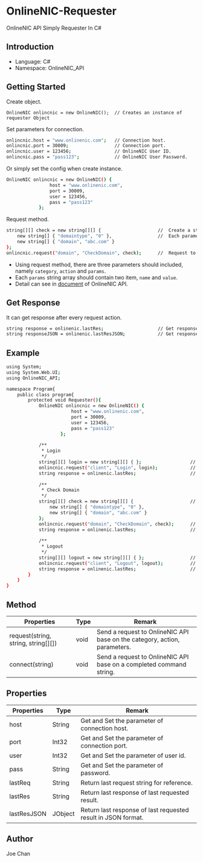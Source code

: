 # OnlineNIC-Requester
OnlineNIC API Simply Requester In C#

## Introduction
* Language: C#
* Namespace: OnlineNIC_API


## Getting Started
Create object.
```
OnlineNIC onlincnic = new OnlineNIC();  // Creates an instance of requester Object
```

Set parameters for connection.
```sh
onlincnic.host = "www.onlinenic.com";   // Connection host.
onlincnic.port = 30009;                 // Connection port.
onlincnic.user = 123456;                // OnlineNIC User ID.
onlincnic.pass = "pass123";             // OnlineNIC User Password.
```

Or simply set the config when create instance.
```sh
OnlineNIC onlincnic = new OnlineNIC() {
                host = "www.onlinenic.com",
                port = 30009,
                user = 123456,
                pass = "pass123"
            }; 
```

Request method.
```sh
string[][] check = new string[][] {                     //  Create a string array for parameters
    new string[] { "domaintype", "0" },                 //  Each parameter create a new string array
    new string[] { "domain", "abc.com" }
};
onlincnic.request("domain", "CheckDomain", check);      //  Request to OnlineNIC API
```
* Using request method, there are three parameters should included, namely `category`, `action` and `params`.
* Each `params` string array should contain two item, `name` and `value`.
* Detail can see in [document](http://218.5.81.149/api/demo/3.x/en/?_r=/domain/checkDomain) of OnlineNIC API.




## Get Response
It can get response after every request action. 
```sh
string response = onlinenic.lastRes;                    // Get response of last requested result.
string responseJSON = onlinenic.lastResJSON;            // Get response of last requested result in JSON format.
```




## Example
```sh
using System;
using System.Web.UI;
using OnlineNIC_API;

namespace Program{
    public class program{
        protected void Requester(){
            OnlineNIC onlincnic = new OnlineNIC() {
                        host = "www.onlinenic.com",
                        port = 30009,
                        user = 123456,
                        pass = "pass123"
                    }; 
            
            /** 
             * Login
             */
            string[][] login = new string[][] { };                  //  Create a string array for parameters
            onlincnic.request("client", "Login", login);            //  Request to OnlineNIC API
            string response = onlinenic.lastRes;                    // Get response of "Login" request
            
            /** 
             * Check Domain
             */
            string[][] check = new string[][] {                     //  Create a string array for parameters
                new string[] { "domaintype", "0" },
                new string[] { "domain", "abc.com" }
            };
            onlincnic.request("domain", "CheckDomain", check);      //  Request to OnlineNIC API
            string response = onlinenic.lastRes;                    // Get response of "Check Domain" request
            
            /** 
             * Logout
             */
            string[][] logout = new string[][] { };                 //  Create a string array for parameters
            onlincnic.request("client", "Logout", logout);          //  Request to OnlineNIC API
            string response = onlinenic.lastRes;                    // Get response of "Logout" request
        }
    }
}

```


## Method

| Properties | Type | Remark |
| ------ | ------ | ------ |
| request(string, string, string[][]) | void | Send a request to OnlineNIC API base on the category, action, parameters. |
| connect(string) | void | Send a request to OnlineNIC API base on a completed command string. |

## Properties

| Properties    | Type      | Remark                                                        |
| ------        | ------    | ------                                                        |
| host          | String    | Get and Set the parameter of connection host.                 |
| port          | Int32     | Get and Set the parameter of connection port.                 |
| user          | Int32     | Get and Set the parameter of user id.                         |
| pass          | String    | Get and Set the parameter of password.                        |
| lastReq       | String    | Return last request string for reference.                     |
| lastRes       | String    | Return last response of last requested result.                |
| lastResJSON   | JObject   | Return last response of last requested result in JSON format. |






Author
----
Joe Chan
